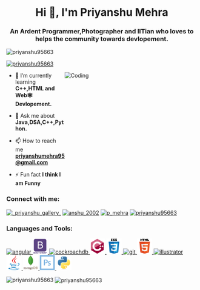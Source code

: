 <h1 align="center">Hi 👋, I'm Priyanshu Mehra</h1>
<h3 align="center">An Ardent Programmer,Photographer and IITian who loves to helps the community towards devlopement.</h3>

<p align="left"> <img src="https://komarev.com/ghpvc/?username=priyanshu95663&label=Profile%20views&color=0e75b6&style=flat" alt="priyanshu95663" /> </p>

<p align="left"> <a href="https://github.com/ryo-ma/github-profile-trophy"><img src="https://github-profile-trophy.vercel.app/?username=priyanshu95663" alt="priyanshu95663" /></a> </p>

<img align="right" alt="Coding" width="350" height="300" src="https://media.giphy.com/media/Q7SKqn3G97xpmfSOvG/source.gif">

- 🌱 I’m currently learning **C++,HTML and Web🕸 Devlopement.**

- 💬 Ask me about **Java,DSA,C++,Python.**

- 📫 How to reach me **priyanshumehra95@gmail.com**

- ⚡ Fun fact **I think I am Funny**

<h3 align="left">Connect with me:</h3>
<p align="left">
<a href="https://instagram.com/_priyanshu_gallery_" target="blank"><img align="center" src="https://raw.githubusercontent.com/rahuldkjain/github-profile-readme-generator/master/src/images/icons/Social/instagram.svg" alt="_priyanshu_gallery_" height="30" width="40" /></a>
<a href="https://www.codechef.com/users/anshu_2002" target="blank"><img align="center" src="https://cdn.jsdelivr.net/npm/simple-icons@3.1.0/icons/codechef.svg" alt="anshu_2002" height="30" width="40" /></a>
<a href="https://www.hackerrank.com/p_mehra" target="blank"><img align="center" src="https://raw.githubusercontent.com/rahuldkjain/github-profile-readme-generator/master/src/images/icons/Social/hackerrank.svg" alt="p_mehra" height="30" width="40" /></a>
<a href="https://www.leetcode.com/priyanshu95663" target="blank"><img align="center" src="https://raw.githubusercontent.com/rahuldkjain/github-profile-readme-generator/master/src/images/icons/Social/leet-code.svg" alt="priyanshu95663" height="30" width="40" /></a>
</p>

<h3 align="left">Languages and Tools:</h3>
<p align="left"> <a href="https://angular.io" target="_blank" rel="noreferrer"> <img src="https://angular.io/assets/images/logos/angular/angular.svg" alt="angular" width="40" height="40"/> </a> <a href="https://getbootstrap.com" target="_blank" rel="noreferrer"> <img src="https://raw.githubusercontent.com/devicons/devicon/master/icons/bootstrap/bootstrap-plain-wordmark.svg" alt="bootstrap" width="40" height="40"/> </a> <a href="https://www.cockroachlabs.com/product/cockroachdb/" target="_blank" rel="noreferrer"> <img src="https://cdn.worldvectorlogo.com/logos/cockroachdb.svg" alt="cockroachdb" width="40" height="40"/> </a> <a href="https://www.w3schools.com/cpp/" target="_blank" rel="noreferrer"> <img src="https://raw.githubusercontent.com/devicons/devicon/master/icons/cplusplus/cplusplus-original.svg" alt="cplusplus" width="40" height="40"/> </a> <a href="https://www.w3schools.com/css/" target="_blank" rel="noreferrer"> <img src="https://raw.githubusercontent.com/devicons/devicon/master/icons/css3/css3-original-wordmark.svg" alt="css3" width="40" height="40"/> </a> <a href="https://git-scm.com/" target="_blank" rel="noreferrer"> <img src="https://www.vectorlogo.zone/logos/git-scm/git-scm-icon.svg" alt="git" width="40" height="40"/> </a> <a href="https://www.w3.org/html/" target="_blank" rel="noreferrer"> <img src="https://raw.githubusercontent.com/devicons/devicon/master/icons/html5/html5-original-wordmark.svg" alt="html5" width="40" height="40"/> </a> <a href="https://www.adobe.com/in/products/illustrator.html" target="_blank" rel="noreferrer"> <img src="https://www.vectorlogo.zone/logos/adobe_illustrator/adobe_illustrator-icon.svg" alt="illustrator" width="40" height="40"/> </a> <a href="https://www.java.com" target="_blank" rel="noreferrer"> <img src="https://raw.githubusercontent.com/devicons/devicon/master/icons/java/java-original.svg" alt="java" width="40" height="40"/> </a> <a href="https://www.mongodb.com/" target="_blank" rel="noreferrer"> <img src="https://raw.githubusercontent.com/devicons/devicon/master/icons/mongodb/mongodb-original-wordmark.svg" alt="mongodb" width="40" height="40"/> </a> <a href="https://www.photoshop.com/en" target="_blank" rel="noreferrer"> <img src="https://raw.githubusercontent.com/devicons/devicon/master/icons/photoshop/photoshop-line.svg" alt="photoshop" width="40" height="40"/> </a> <a href="https://www.python.org" target="_blank" rel="noreferrer"> <img src="https://raw.githubusercontent.com/devicons/devicon/master/icons/python/python-original.svg" alt="python" width="40" height="40"/> </a> </p>

<p><img align="left" src="https://github-readme-stats.vercel.app/api/top-langs?username=priyanshu95663&show_icons=true&locale=en&layout=compact" alt="priyanshu95663" /></p>

<p>&nbsp;<img align="center" src="https://github-readme-stats.vercel.app/api?username=priyanshu95663&show_icons=true&locale=en" alt="priyanshu95663" /></p>
